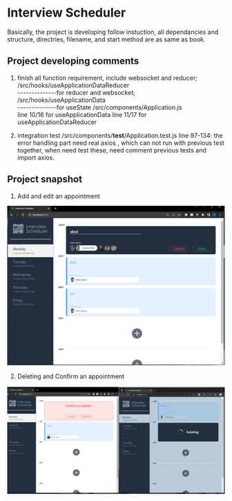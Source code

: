 # Interview Scheduler
   Basically, the project is developing follow instuction, all dependancies and structure, directries, filename, and start method
   are as same as book.
## Project developing comments

1. finish all function requirement, include websocket and reducer;
   /src/hooks/useApplicationDataReducer  
      --------------for reducer and websocket;
   /src/hooks/useApplicationData         
      --------------for useState
   /src/components/Application.js     
      line 10/16 for useApplicationData
      line 11/17 for useApplicationDataReducer
      
2. integration test 
   /src/components/__test__/Application.test.js
      line 97-134: the error handling part need real axios , which can not run with previous test together, when need test these, need comment previous tests and import axios. 

## Project snapshot
1. Add and edit an appointment

!["Add and edit a appointment"](/doc/add_edit_appointment.jpg)

2. Deleting and Confirm an appointment

!["Deleting and Confirm"](/doc/delete_confirm.jpg)


